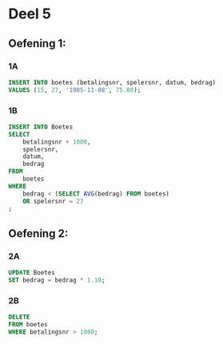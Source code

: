 # Deel 5
## Oefening 1:
### 1A
```sql
INSERT INTO boetes (betalingsnr, spelersnr, datum, bedrag)
VALUES (15, 27, '1985-11-08', 75.00);
```
### 1B
```sql
INSERT INTO Boetes
SELECT
    betalingsnr + 1000,
    spelersnr,
    datum,
    bedrag
FROM
    boetes
WHERE
    bedrag < (SELECT AVG(bedrag) FROM boetes)
    OR spelersnr = 27
;
```
## Oefening 2:
### 2A
```sql
UPDATE Boetes
SET bedrag = bedrag * 1.10;
```
### 2B
```sql
DELETE
FROM boetes
WHERE betalingsnr > 1000;
```
